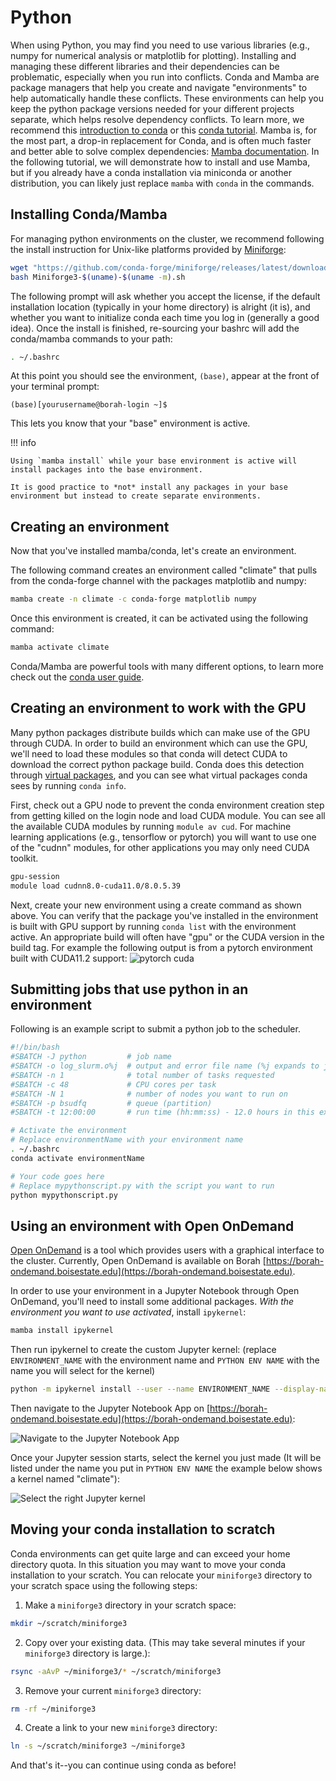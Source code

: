 # Python

When using Python, you may find you need to use various libraries (e.g., numpy for numerical analysis or matplotlib for plotting).
Installing and managing these different libraries and their dependencies can be problematic, especially when you run into conflicts.
Conda and Mamba are package managers that help you create and navigate "environments" to help automatically handle these conflicts.
These environments can help you keep the python package versions needed for your different projects separate, which helps resolve dependency conflicts.
To learn more, we recommend this [introduction to conda](https://docs.conda.io/projects/conda/en/latest/user-guide/getting-started.html) or this [conda tutorial](https://carpentries-incubator.github.io/introduction-to-conda-for-data-scientists/).
Mamba is, for the most part, a drop-in replacement for Conda, and is often much faster and better able to solve complex dependencies: [Mamba documentation](https://mamba.readthedocs.io).
In the following tutorial, we will demonstrate how to install and use Mamba, but if you already have a conda installation via miniconda or another distribution, you can likely just replace `mamba` with `conda` in the commands.

## Installing Conda/Mamba

For managing python environments on the cluster, we recommend following the install instruction for Unix-like platforms provided by [Miniforge](https://github.com/conda-forge/miniforge#install):
```bash
wget "https://github.com/conda-forge/miniforge/releases/latest/download/Miniforge3-$(uname)-$(uname -m).sh"
bash Miniforge3-$(uname)-$(uname -m).sh
```
The following prompt will ask whether you accept the license, if the default installation location (typically in your home directory) is alright (it is), and whether you want to initialize conda each time you log in (generally a good idea).
Once the install is finished, re-sourcing your bashrc will add the conda/mamba commands to your path:
```bash
. ~/.bashrc
```
At this point you should see the environment, `(base)`, appear at the front of your terminal prompt:
```
(base)[yourusername@borah-login ~]$
```

This lets you know that your "base" environment is active.

!!! info

    Using `mamba install` while your base environment is active will install packages into the base environment.

    It is good practice to *not* install any packages in your base environment but instead to create separate environments.

## Creating an environment

Now that you've installed mamba/conda, let's create an environment.

The following command creates an environment called "climate" that pulls from the conda-forge channel with the packages matplotlib and numpy:
```bash
mamba create -n climate -c conda-forge matplotlib numpy
```

Once this environment is created, it can be activated using the following command:
```bash
mamba activate climate
```

Conda/Mamba are powerful tools with many different options, to learn more check out the [conda user guide](https://docs.conda.io/projects/conda/en/latest/user-guide/index.html).

## Creating an environment to work with the GPU

Many python packages distribute builds which can make use of the GPU through CUDA.
In order to build an environment which can use the GPU, we'll need to load these modules so that conda will detect CUDA to download the correct python package build.
Conda does this detection through [virtual packages](https://docs.conda.io/projects/conda/en/latest/user-guide/tasks/manage-virtual.html), and you can see what virtual packages conda sees by running `conda info`.

First, check out a GPU node to prevent the conda environment creation step from getting killed on the login node and load CUDA module.
You can see all the available CUDA modules by running `module av cud`.
For machine learning applications (e.g., tensorflow or pytorch) you will want to use one of the "cudnn" modules, for other applications you may only need CUDA toolkit.
```bash
gpu-session
module load cudnn8.0-cuda11.0/8.0.5.39
```

Next, create your new environment using a create command as shown above.
You can verify that the package you've installed in the environment is built with GPU support by running `conda list` with the environment active.
An appropriate build will often have "gpu" or the CUDA version in the build tag.
For example the following output is from a pytorch environment built with CUDA11.2 support:
![pytorch cuda](../images/pytorch-cuda.png)


## Submitting jobs that use python in an environment

Following is an example script to submit a python job to the scheduler.

```bash title="conda-slurm.sh"
#!/bin/bash
#SBATCH -J python         # job name
#SBATCH -o log_slurm.o%j  # output and error file name (%j expands to jobID)
#SBATCH -n 1              # total number of tasks requested
#SBATCH -c 48             # CPU cores per task
#SBATCH -N 1              # number of nodes you want to run on
#SBATCH -p bsudfq         # queue (partition)
#SBATCH -t 12:00:00       # run time (hh:mm:ss) - 12.0 hours in this example.

# Activate the environment
# Replace environmentName with your environment name
. ~/.bashrc
conda activate environmentName

# Your code goes here
# Replace mypythonscript.py with the script you want to run
python mypythonscript.py
```

## Using an environment with Open OnDemand

[Open OnDemand](https://openondemand.org/) is a tool which provides users with a graphical interface to the cluster.
Currently, Open OnDemand is available on Borah [https://borah-ondemand.boisestate.edu](https://borah-ondemand.boisestate.edu).

In order to use your environment in a Jupyter Notebook through Open OnDemand, you'll need to install some additional packages.
*With the environment you want to use activated*, install `ipykernel`:
```bash
mamba install ipykernel
```

Then run ipykernel to create the custom Jupyter kernel: (replace `ENVIRONMENT_NAME` with the environment name and `PYTHON ENV NAME` with the name you will select for the kernel)
```bash
python -m ipykernel install --user --name ENVIRONMENT_NAME --display-name "PYTHON ENV NAME"
```

Then navigate to the Jupyter Notebook App on [https://borah-ondemand.boisestate.edu](https://borah-ondemand.boisestate.edu):

![Navigate to the Jupyter Notebook App](../images/ood-notebook.png)

Once your Jupyter session starts, select the kernel you just made (It will be listed under the name you put in `PYTHON ENV NAME` the example below shows a kernel named "climate"):

![Select the right Jupyter kernel](../images/jupyter-kernel.png)

## Moving your conda installation to scratch

Conda environments can get quite large and can exceed your home directory quota.
In this situation you may want to move your conda installation to your scratch.
You can relocate your `miniforge3` directory to your scratch space using the
following steps:

1. Make a `miniforge3` directory in your scratch space:
```bash
mkdir ~/scratch/miniforge3
```

2. Copy over your existing data. (This may take several minutes if your
        `miniforge3` directory is large.):
```bash
rsync -aAvP ~/miniforge3/* ~/scratch/miniforge3
```

3. Remove your current `miniforge3` directory:
```bash
rm -rf ~/miniforge3
```
4. Create a link to your new `miniforge3` directory:
```bash
ln -s ~/scratch/miniforge3 ~/miniforge3
```

And that's it--you can continue using conda as before!

